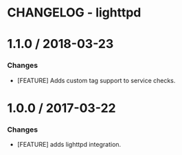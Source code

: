 # CHANGELOG - lighttpd

1.1.0 / 2018-03-23
==================

### Changes

* [FEATURE] Adds custom tag support to service checks.

1.0.0 / 2017-03-22
==================

### Changes

* [FEATURE] adds lighttpd integration.
